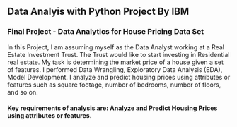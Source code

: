 ## Data Analyis with Python Project By IBM

### Final Project - Data Analytics for House Pricing Data Set

In this Project, I am assuming myself as the Data Analyst working at a Real Estate Investment Trust. The Trust would like to start investing in Residential real estate. My task is determining the market price of a house given a set of features. I performed Data Wrangling, Exploratory Data Analysis (EDA), Model Development. I analyze and predict housing prices using attributes or features such as square footage, number of bedrooms, number of floors, and so on. 

#### Key requirements of analysis are: Analyze and Predict Housing Prices using attributes or features.

